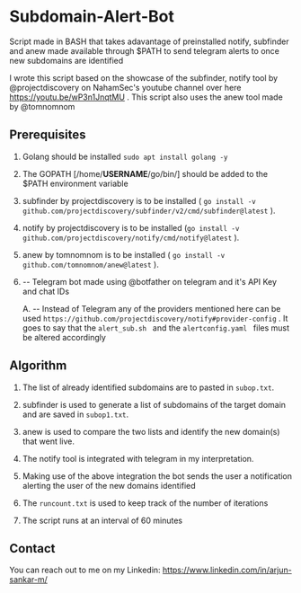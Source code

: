 # Subdomain-Alert-Bot
Script made in BASH that takes adavantage of preinstalled notify, subfinder and anew made available through $PATH to send telegram alerts to once new subdomains are identified


I wrote this script based on the showcase of the subfinder, notify tool by @projectdiscovery on NahamSec's youtube channel over here https://youtu.be/wP3n1JnqtMU . This script also uses the anew tool made by @tomnomnom




## Prerequisites
1. Golang should be installed `sudo apt install golang -y`

2. The GOPATH [/home/**USERNAME**/go/bin/] should be added to the $PATH environment variable

3. subfinder by projectdiscovery is to be installed ( `go install -v github.com/projectdiscovery/subfinder/v2/cmd/subfinder@latest` ).

4. notify by projectdiscovery is to be installed (`go install -v github.com/projectdiscovery/notify/cmd/notify@latest` ).

5. anew by tomnomnom is to be installed ( `go install -v github.com/tomnomnom/anew@latest` ).

6. -- Telegram bot made using @botfather on telegram and it's API Key and chat IDs

   A. -- Instead of Telegram any of the providers mentioned here can be used `https://github.com/projectdiscovery/notify#provider-config` . It goes to say that the `alert_sub.sh ` and the `alertconfig.yaml ` files must be altered accordingly




## Algorithm
1. The list of already identified subdomains are to pasted in `subop.txt`.

2. subfinder is used to generate a list of subdomains of the target domain and are saved in `subop1.txt`.

3. anew is used to compare the two lists and identify the new domain(s) that went live.

4. The notify tool is integrated with telegram in my interpretation.

5. Making use of the above integration the bot sends the user a notification alerting the user of the new domains identified

6. The `runcount.txt` is used to keep track of the number of iterations

7. The script runs at an interval of 60 minutes




## Contact
You can reach out to me on my Linkedin: https://www.linkedin.com/in/arjun-sankar-m/
